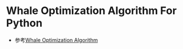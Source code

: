 # Whale Optimization Algorithm For Python
- 参考[Whale Optimization Algorithm](https://seyedalimirjalili.com/woa)
